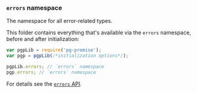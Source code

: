 ### `errors` namespace

The namespace for all error-related types.

This folder contains everything that's available via the `errors` namespace, before and after initialization:

```js
var pgpLib = require('pg-promise');
var pgp = pgpLib(/*initialization options*/);

pgpLib.errors; // `errors` namespace
pgp.errors; // `errors` namespace
```

For details see the [`errors` API](https://github.com/vitaly-t/pg-promise/tree/master/lib/errors). 
